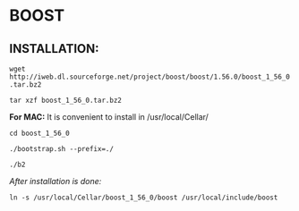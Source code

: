 BOOST
=====

## INSTALLATION:
  `wget http://iweb.dl.sourceforge.net/project/boost/boost/1.56.0/boost_1_56_0.tar.bz2`
  
  `tar xzf boost_1_56_0.tar.bz2`

**For MAC:** It is convenient to install in /usr/local/Cellar/

  `cd boost_1_56_0`
  
  `./bootstrap.sh --prefix=./`
  
  `./b2`
  
  *After installation is done:*
  
  `ln -s /usr/local/Cellar/boost_1_56_0/boost /usr/local/include/boost`
